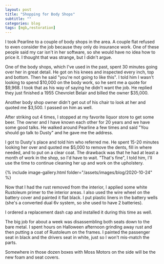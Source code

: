 ```yaml
---
layout: post
title: "Shopping for Body Shops"
subtitle: ""
categories: blog
tags: [mgb,restoration]
---
```


I took Pearline to a couple of body shops in the area. A couple flat refused to even consider the job because
they only do insurance work. One of these people said my car isn't in her software, so she would have no idea
how to price it. I thought that was strange, but I didn't argue.

One of the body shops, which I've used in the past, spent 30 minutes going over her in great detail. He got
on his knees and inspected every inch, top and bottom. Then he said "you're not going to like this". I told
him I wasn't looking to spend $10,000 on the body work, so he sent me a quote for $9,968. I took that as his
way of saying he didn't want the job. He replied they just finished a 1955 Chevrolet Belair and billed the
owner $35,000. 

Another body shop owner didn't get out of his chair to look at her and quoted me $3,500. I passed on him as
well.

After striking out 4 times, I stopped at my favorite liquor store to get some beer. The owner and I have
known each other for 20 years and we have some good talks. He walked around Pearline a few times and said
"You should go talk to Dusty" and he gave me the address. 

I got to Dusty's place and told him who referred me. He spent 15-20 minutes looking her over and quoted me 
$5,000 to remove the dents, fill in where needed, and to put on a clear coat. The drawback was that he had 
at least a month of work in the shop, so I'd have to wait. "That's fine", I told him, I'll use the time to
continue cleaning her up and work on the upholstery.

{% include image-gallery.html folder="/assets/images/blog/2020-10-24" %}

Now that I had the rust removed from the interior, I applied some white Rustoleum primer to the interior 
areas. I also used the wire wheel on the battery cover and painted it flat black. I put plastic liners
in the battery wells (she's a converted dual 6v system, so she used to have 2 batteries).

I ordered a replacement dash cap and installed it during this time as well.

The big job for about a week was disassembling both seats down to the bare metal. I spent hours on
Halloween afternoon grinding away rust and then putting a coat of Rustoleum on the frames. I painted the
passenger seat in black and the drivers seat in white, just so I won't mis-match the parts.

Somewhere in those dozen boxes with Moss Motors on the side will be the new foam and seat covers.

